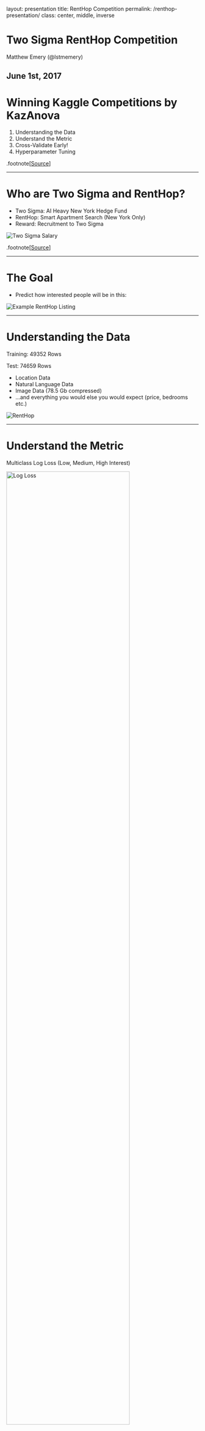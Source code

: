 layout: presentation
title: RentHop Competition
permalink: /renthop-presentation/
class: center, middle, inverse
# Two Sigma RentHop Competition

Matthew Emery (@lstmemery)

June 1st, 2017
---
# Winning Kaggle Competitions by KazAnova

1. Understanding the Data
2. Understand the Metric
3. Cross-Validate Early!
4. Hyperparameter Tuning

.footnote[[Source](https://www.hackerearth.com/practice/machine-learning/advanced-techniques/winning-tips-machine-learning-competitions-kazanova-current-kaggle-3/tutorial/)]

---
# Who are Two Sigma and RentHop?

 - Two Sigma: AI Heavy New York Hedge Fund
 - RentHop: Smart Apartment Search (New York Only)
 - Reward: Recruitment to Two Sigma

![Two Sigma Salary](./img/twosigma_salary.png)

.footnote[[Source](https://www.glassdoor.com/Salary/Two-Sigma-Salaries-E241045.htm)]

---
# The Goal

 - Predict how interested people will be in this:

![Example RentHop Listing](./img/renthop_listing.png)

---

# Understanding the Data

Training: 49352 Rows

Test: 74659 Rows

 - Location Data
 - Natural Language Data
 - Image Data (78.5 Gb compressed)
 - ...and everything you would else you would expect (price, bedrooms etc.)

![RentHop](./img/twosigma-renthop.png)

---
# Understand the Metric

Multiclass Log Loss (Low, Medium, High Interest)

<img src ="./img/logloss.png" height="80%" width="80%" alt = "Log Loss">

---
## Manager ID Count

<img src ="./img/manager-sales-count-plot.jpeg" height="419" width="596" alt = "Manager Count Plot">

Someone just used different transformations of Manager ID Count and scored in the top 15%

.footnote[[Source](https://blog.nycdatascience.com/student-works/renthop-kaggle-competition-team-null/)]

---
## Listing ID

<img style="float: left; margin-right: 5%;" src ="./img/listing_id.png" height="70%" width="50%" alt = "Listing ID">

 - This pattern hinted at a possible data leak...

.footnote[[Source](https://www.kaggle.com/zeroblue/visualizing-listing-id-vs-interest-level)]

---
## Data Leak

The creation time of the image folders were correlated with interest.

<img style="float: left; margin-right: 5%;"
src ="./img/leak.png"
height="50%" width="50%"
alt = "Leak Plot">

- X-Axis: Day

- Y-Axis: Seconds

- .blue[Blue=Low]

- .green[Green=Medium]

- .red[Red=High]

.footnote[[Explanation](https://www.kaggle.com/c/two-sigma-connect-rental-listing-inquiries/discussion/32404)]

---
## Feature Engineering

A few interesting ones:
 - Grouping by categorical features and finding count/median/mean/standard
 deviation of numerical ones. (3rd Place)

 - Inferring Points of Interest from text descriptions (Supermarket, Subway, etc.) (2nd Place)

 - Leveraging duplicate data (Leads and lags on pricing) (11th Place)

 - Exclamation Marks in description

 - Reverse GeoCoding New York Neighbourhoods

---
## Second Place Solution

@Faron

```
- 32 LightGBM models
- 9 Extreme Tree models (sklearn)
- 7 RF models (sklearn)
- 5 Keras models
- 3 XGBoost models
- @KazAnova's StackNet example base-level predictions
```

Best Model: LightGBM (CV: 0.50135/ Test: 0.50557)

Meta-modeled with a 2-layer neural network.

---
## An Aside on LightGBM

![LightGBM](./img/lightgbm.png)

 - Faster than XGBoost
 - Requires more hyperparameter optimization

---
## Second Place Solution
Grid-Search Bagging

Grid Search: Check cross-validation scores for each hyperparameter
in regular intervals.
    e.g. Check maximum depth of XGBoost from 1 to 10.

Bagging (Bootstrap AGGregating): Sample the data many times, with
replacement

Grid-Search Bagging

For each of 12 bags:
    Grid search hyperparameters
    If the new hyperparameters is better, blend it into the model
---
## StackNet

Written by Marios Michailidis (kazAnova) for his PhD
A Java-based, flexible meta-modelling network

![StackNet](./img/stacknet_modes.png)

[Source](https://github.com/kaz-Anova/StackNet)

---
#References

[2nd Place Solution](https://www.kaggle.com/c/two-sigma-connect-rental-listing-inquiries/discussion/32148)
